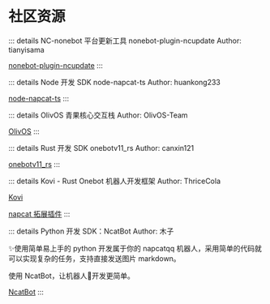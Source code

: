 # 社区资源

::: details NC-nonebot 平台更新工具 nonebot-plugin-ncupdate
Author: tianyisama

[nonebot-plugin-ncupdate](https://github.com/tianyisama/nonebot-plugin-ncupdate)
:::

::: details Node 开发 SDK node-napcat-ts
Author: huankong233

[node-napcat-ts](https://github.com/huankong233/node-napcat-ts)
:::

::: details OlivOS 青果核心交互栈
Author: OlivOS-Team

[OlivOS](https://github.com/OlivOS-Team/OlivOS)
:::

::: details Rust 开发 SDK onebotv11_rs
Author: canxin121

[onebotv11_rs](https://github.com/canxin121/onebotv11_rs)
:::

::: details Kovi - Rust Onebot 机器人开发框架
Author: ThriceCola

[Kovi](https://github.com/ThriceCola/Kovi)

[napcat 拓展插件](https://crates.io/crates/kovi-plugin-expand-napcat)
:::

::: details Python 开发 SDK：NcatBot
Author: 木子


✨使用简单易上手的 python 开发属于你的 napcatqq 机器人，采用简单的代码就可以实现复杂的任务，支持直接发送图片 markdown。


使用 NcatBot，让机器人🤖开发更简单。


[NcatBot](https://github.com/liyihao1110/NcatBot)
:::
